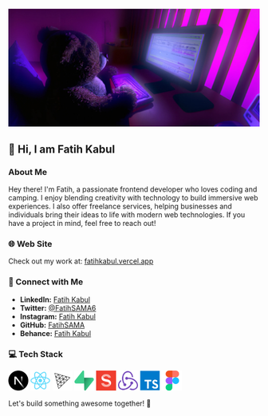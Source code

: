 ![](mistik.jpg)

## 👋 Hi, I am Fatih Kabul

### About Me
Hey there! I'm Fatih, a passionate frontend developer who loves coding and camping. I enjoy blending creativity with technology to build immersive web experiences.
I also offer freelance services, helping businesses and individuals bring their ideas to life with modern web technologies. If you have a project in mind, feel free to reach out!

### 🌐 Web Site
Check out my work at: [fatihkabul.vercel.app](https://fatihkabul.vercel.app)

### 📲 Connect with Me
- **LinkedIn:** [Fatih Kabul](https://linkedin.com/in/fatihkabul)
- **Twitter:** [@FatihSAMA6]([https://twitter.com/yourhandle](https://x.com/FatihSAMA6))
- **Instagram:** [Fatih Kabul](https://www.instagram.com/fatih_kbl/)
- **GitHub:** [FatihSAMA](https://github.com/FatihSAMA)
- **Behance:** [Fatih Kabul](https://www.instagram.com/fatih_kbl/)

### 💻 Tech Stack
<p align="left">
  <img src="https://raw.githubusercontent.com/devicons/devicon/master/icons/nextjs/nextjs-original.svg" alt="nextjs" width="40" height="40"/>
  <img src="https://raw.githubusercontent.com/devicons/devicon/master/icons/react/react-original.svg" alt="react" width="40" height="40"/>
  <img src="https://raw.githubusercontent.com/devicons/devicon/master/icons/threejs/threejs-original.svg" alt="threejs" width="40" height="40"/>
  <img src="https://raw.githubusercontent.com/devicons/devicon/master/icons/supabase/supabase-original.svg" alt="supabase" width="40" height="40"/>
  <img src="https://raw.githubusercontent.com/devicons/devicon/master/icons/sanity/sanity-original.svg" alt="sanity" width="40" height="40"/>
  <img src="https://raw.githubusercontent.com/devicons/devicon/master/icons/redux/redux-original.svg" alt="redux" width="40" height="40"/>
  <img src="https://raw.githubusercontent.com/devicons/devicon/master/icons/typescript/typescript-original.svg" alt="typescript" width="40" height="40"/>
  <img src="https://raw.githubusercontent.com/devicons/devicon/master/icons/figma/figma-original.svg" alt="figma" width="40" height="40"/>
</p>

Let's build something awesome together! 🚀

